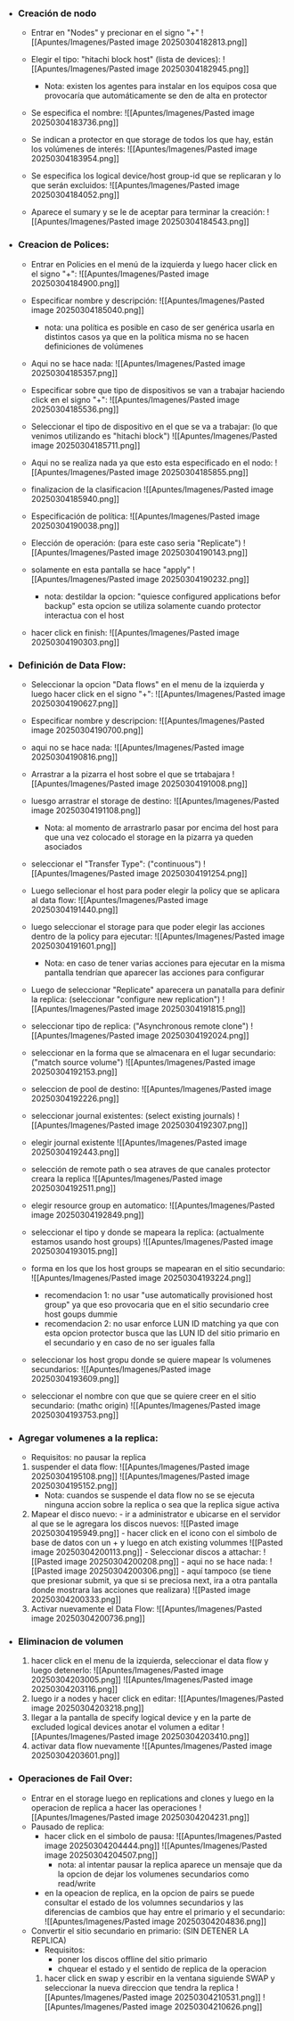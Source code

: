 - ### Creación de nodo 
	- Entrar en "Nodes" y precionar en el signo "+"
	![[Apuntes/Imagenes/Pasted image 20250304182813.png]]
	- Elegir el tipo: "hitachi block host" (lista de devices):
	![[Apuntes/Imagenes/Pasted image 20250304182945.png]]
		- Nota: existen los agentes para instalar en los equipos cosa que provocaría que automáticamente se den de alta en protector
		
	- Se especifica el nombre:
	 ![[Apuntes/Imagenes/Pasted image 20250304183736.png]]
	 - Se indican a protector en que storage de todos los que hay, están los volúmenes de interés:
	 ![[Apuntes/Imagenes/Pasted image 20250304183954.png]]
	 - Se especifica los logical device/host group-id que se replicaran y lo que serán excluidos:
	 ![[Apuntes/Imagenes/Pasted image 20250304184052.png]]
	 - Aparece el sumary y se le de aceptar para terminar la creación:
	  ![[Apuntes/Imagenes/Pasted image 20250304184543.png]]
	 
 - ### Creacion de Polices:
	 - Entrar en Policies en el menú de la izquierda y luego hacer click en el signo "+":
	 ![[Apuntes/Imagenes/Pasted image 20250304184900.png]]
	 - Especificar nombre y descripción:
	 ![[Apuntes/Imagenes/Pasted image 20250304185040.png]]
		 - nota: una política es posible en caso de ser genérica usarla  en distintos casos ya que en la política misma no se hacen definiciones de volúmenes
		 
	 - Aqui no se hace nada:
	 ![[Apuntes/Imagenes/Pasted image 20250304185357.png]]
	- Especificar sobre que tipo de dispositivos se van a trabajar haciendo click en el signo "+":
	![[Apuntes/Imagenes/Pasted image 20250304185536.png]]
	- Seleccionar el tipo de dispositivo en el que se va a trabajar: (lo que venimos utilizando es "hitachi block")
	![[Apuntes/Imagenes/Pasted image 20250304185711.png]]
	- Aqui no se realiza nada ya que esto esta especificado en el nodo:
	![[Apuntes/Imagenes/Pasted image 20250304185855.png]]
	- finalizacion de la clasificacion
	![[Apuntes/Imagenes/Pasted image 20250304185940.png]]
	- Especificación  de política:
	![[Apuntes/Imagenes/Pasted image 20250304190038.png]]
	- Elección de operación: (para este caso seria "Replicate")
	![[Apuntes/Imagenes/Pasted image 20250304190143.png]]
	- solamente en esta pantalla se hace "apply"
	![[Apuntes/Imagenes/Pasted image 20250304190232.png]]
		- nota: destildar la opcion: "quiesce configured applications befor backup" esta opcion se utiliza solamente cuando protector interactua con el host
	- hacer click en finish:
	![[Apuntes/Imagenes/Pasted image 20250304190303.png]]
- ### Definición de Data Flow:
	- Seleccionar la opcion "Data flows" en el menu de la izquierda y luego hacer click en el signo "+":
	![[Apuntes/Imagenes/Pasted image 20250304190627.png]]
	- Especificar nombre y descripcion:
	![[Apuntes/Imagenes/Pasted image 20250304190700.png]]
	- aqui no se hace nada:
	![[Apuntes/Imagenes/Pasted image 20250304190816.png]]
	- Arrastrar a la pizarra el host sobre el que se trtabajara
	![[Apuntes/Imagenes/Pasted image 20250304191008.png]]
	- luesgo arrastrar el storage de destino:
	![[Apuntes/Imagenes/Pasted image 20250304191108.png]]
		- Nota: al momento de arrastrarlo pasar por encima del host para que una vez colocado el storage en la pizarra ya queden asociados
		
	- seleccionar el "Transfer Type": ("continuous")
	![[Apuntes/Imagenes/Pasted image 20250304191254.png]]
	- Luego sellecionar el host para poder elegir la policy que se aplicara al data flow:
	![[Apuntes/Imagenes/Pasted image 20250304191440.png]]
	- luego seleccionar el storage para que poder elegir las acciones dentro de la policy para ejecutar:
	![[Apuntes/Imagenes/Pasted image 20250304191601.png]]
		- Nota: en caso de tener varias acciones para ejecutar en la misma pantalla tendrían que aparecer las acciones para configurar
	- Luego de seleccionar "Replicate" aparecera un panatalla para definir la replica: (seleccionar "configure new replication")
	![[Apuntes/Imagenes/Pasted image 20250304191815.png]]
	- seleccionar tipo de replica: ("Asynchronous remote clone")
	![[Apuntes/Imagenes/Pasted image 20250304192024.png]]
	- seleccionar en la forma que se almacenara en el lugar secundario: ("match source volume")
	![[Apuntes/Imagenes/Pasted image 20250304192153.png]]
	- seleccion de pool de destino:
	![[Apuntes/Imagenes/Pasted image 20250304192226.png]]
	- seleccionar  journal existentes: (select existing journals)
	![[Apuntes/Imagenes/Pasted image 20250304192307.png]]
	-  elegir journal existente
	![[Apuntes/Imagenes/Pasted image 20250304192443.png]]
	- selección de remote  path o sea atraves de que canales protector creara la replica
	![[Apuntes/Imagenes/Pasted image 20250304192511.png]]
	- elegir resource group en automatico:
	![[Apuntes/Imagenes/Pasted image 20250304192849.png]]
	- seleccionar el tipo y donde se mapeara la replica: (actualmente estamos usando host groups)
	![[Apuntes/Imagenes/Pasted image 20250304193015.png]]
	- forma en los que los host groups se mapearan en el sitio secundario:
	![[Apuntes/Imagenes/Pasted image 20250304193224.png]]
		- recomendacion 1: no usar "use automatically provisioned host group" ya que eso provocaria que en el sitio secundario cree host goups dummie
		- recomendacion 2: no usar enforce LUN ID matching ya que con esta opcion protector busca que las LUN ID del sitio primario en el secundario y en caso de no ser iguales falla
	- seleccionar los host gropu donde se quiere mapear ls volumenes secundarios:
	![[Apuntes/Imagenes/Pasted image 20250304193609.png]]
	-  seleccionar el nombre con que que se quiere creer en el sitio secundario: (mathc origin)
	![[Apuntes/Imagenes/Pasted image 20250304193753.png]]

- ### Agregar volumenes a la replica:
	- Requisitos: no pausar la replica
	1. suspender el data flow:
		![[Apuntes/Imagenes/Pasted image 20250304195108.png]]
		![[Apuntes/Imagenes/Pasted image 20250304195152.png]]
		- Nota: cuandos se suspende el data flow no se se ejecuta ninguna accion sobre la replica o sea que la replica sigue activa
	2.   Mapear el disco nuevo:
		- ir a administrator e ubicarse en el servidor al que se le agregara los discos nuevos:
			![[Pasted image 20250304195949.png]]
		- hacer click en el icono con el simbolo de base de datos con un + y luego en atch existing volummes
			![[Pasted image 20250304200113.png]]
		- Seleccionar discos a attachar:
			![[Pasted image 20250304200208.png]]
		- aqui no se hace nada:
			![[Pasted image 20250304200306.png]]
		- aquí tampoco (se tiene que presionar submit, ya que si se preciosa next, ira a otra pantalla donde mostrara las acciones que realizara)
			![[Pasted image 20250304200333.png]]
	3. Activar nuevamente el Data Flow:
		![[Apuntes/Imagenes/Pasted image 20250304200736.png]]
- ### Eliminacion de volumen
	1. hacer click en el menu de la izquierda, seleccionar el data flow y luego detenerlo:
		![[Apuntes/Imagenes/Pasted image 20250304203005.png]]
		![[Apuntes/Imagenes/Pasted image 20250304203116.png]]
	2. luego ir a nodes y hacer click en editar:
		![[Apuntes/Imagenes/Pasted image 20250304203218.png]]
	3. llegar a la pantalla de specify logical device y en la parte de excluded logical devices anotar el volumen a editar
		![[Apuntes/Imagenes/Pasted image 20250304203410.png]]
	4. activar data flow nuevamente
		![[Apuntes/Imagenes/Pasted image 20250304203601.png]]
- ### Operaciones de Fail Over:
	- Entrar en el storage luego en replications and clones y luego en la operacion de replica a hacer las operaciones
		![[Apuntes/Imagenes/Pasted image 20250304204231.png]]
	- Pausado de replica:
		- hacer click en el simbolo de pausa:
			![[Apuntes/Imagenes/Pasted image 20250304204444.png]]
			![[Apuntes/Imagenes/Pasted image 20250304204507.png]]
			- nota: al intentar pausar la replica aparece un mensaje que da la opcion de dejar los volumenes secundarios como read/write 
		- en la opeacion de replica, en la opcion de pairs se puede consultar el estado de los volumnes secundarios y las diferencias de cambios que hay entre el primario y el secundario:
			![[Apuntes/Imagenes/Pasted image 20250304204836.png]]
	- Convertir el sitio secundario en primario: (SIN DETENER LA REPLICA)
		- Requisitos: 
			- poner los discos offline del sitio primario 
			- chquear el estado y el sentido de replica de la operacion 
		1. hacer click en swap y escribir en la ventana siguiende SWAP y seleccionar la nueva direccion que tendra la replica
			![[Apuntes/Imagenes/Pasted image 20250304210531.png]]
			![[Apuntes/Imagenes/Pasted image 20250304210626.png]]
